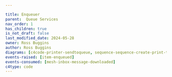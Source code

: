 ```yaml
---

title: Enqueuer
parent:  Queue Services
nav_order: 1
has_children: true
is_not_draft: false
last_modified_date: 2024-05-28
owner: Ross Buggins
author: Ross Buggins
diagrams: [c4code-printer-sendtoqueue, sequence-sequence-create-print-ttl]
events-raised: [item-enqueued]
events-consumed: [mesh-inbox-message-downloaded]
c4type: code
---
```

